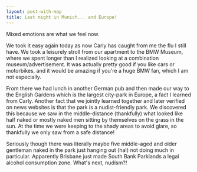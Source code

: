 ```yaml
---
layout: post-with-map
title: Last night in Munich... and Europe!
---
```


Mixed emotions are what we feel now.

We took it easy again today as now Carly has caught from me the flu I still have. We took a leisurely stroll from our apartment to the BMW Museum, where we spent longer than I realized looking at a combination museum/advertisement. It was actually pretty good if you like cars or motorbikes, and it would be amazing if you're a huge BMW fan, which I am not especially.

From there we had lunch in another German pub and then made our way to the English Gardens which is the largest city-park in Europe, a fact I learned from Carly. Another fact that we jointly learned together and later verified on news websites is that the park is a nudist-friendly park. We discovered this because we saw in the middle-distance (thankfully) what looked like half naked or mostly naked men sitting by themselves on the grass in the sun. At the time we were keeping to the shady areas to avoid glare, so thankfully we only saw from a safe distance!

Seriously though there was literally maybe five middle-aged and older gentleman naked in the park just hanging out (ha!) not doing much in particular. Apparently Brisbane just made South Bank Parklands a legal alcohol consumption zone. What's next, nudism?!